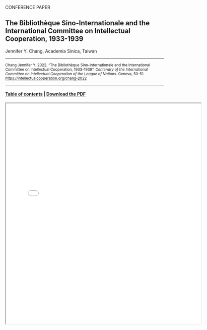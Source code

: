 CONFERENCE PAPER

## The Bibliothèque Sino-Internationale and the International Committee on Intellectual Cooperation, 1933-1939

Jennifer Y. Chang, Academia Sinica, Taiwan

<hr>

<small>Chang Jennifer Y. 2022. “The Bibliothèque Sino-Internationale and the International Committee on Intellectual Cooperation, 1933-1939”. _Centenary of the International Committee on Intellectual Cooperation of the League of Nations_. Geneva, 50-51. https://intellectualcooperation.org/chang-2022 </small>

<hr>

#### [Table of contents](url) |  [Download the PDF](url) 

<iframe src="files/" width="620px" height="700px">

  
  
